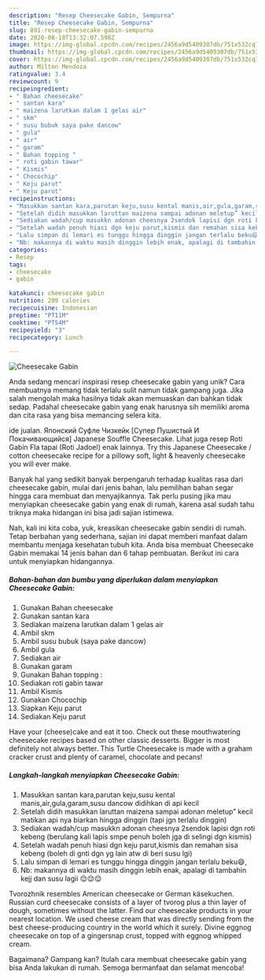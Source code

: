```yaml
---
description: "Resep Cheesecake Gabin, Sempurna"
title: "Resep Cheesecake Gabin, Sempurna"
slug: 891-resep-cheesecake-gabin-sempurna
date: 2020-08-18T13:32:07.598Z
image: https://img-global.cpcdn.com/recipes/2456a9d5409307db/751x532cq70/cheesecake-gabin-foto-resep-utama.jpg
thumbnail: https://img-global.cpcdn.com/recipes/2456a9d5409307db/751x532cq70/cheesecake-gabin-foto-resep-utama.jpg
cover: https://img-global.cpcdn.com/recipes/2456a9d5409307db/751x532cq70/cheesecake-gabin-foto-resep-utama.jpg
author: Milton Mendoza
ratingvalue: 3.4
reviewcount: 9
recipeingredient:
- " Bahan cheesecake"
- " santan kara"
- " maizena larutkan dalam 1 gelas air"
- " skm"
- " susu bubuk saya pake dancow"
- " gula"
- " air"
- " garam"
- " Bahan topping "
- " roti gabin tawar"
- " Kismis"
- " Chocochip"
- " Keju parut"
- " Keju parut"
recipeinstructions:
- "Masukkan santan kara,parutan keju,susu kental manis,air,gula,garam,susu dancow didihkan di api kecil"
- "Setelah didih masukkan laruttan maizena sampai adonan meletup” kecil matikan api nya biarkan hingga dinggin (tapi jgn terlalu dinggin)"
- "Sediakan wadah/cup masukkn adonan cheesnya 2sendok lapisi dgn roti kebeng (berulang kali lapis smpe penuh boleh jga di selingi dgn kismis)"
- "Setelah wadah penuh hiasi dgn keju parut,kismis dan remahan sisa kebeng (boleh di gnti dgn yg lain atw di beri susu lgi)"
- "Lalu simpan di lemari es tunggu hingga dinggin jangan terlalu beku😄,"
- "Nb: makannya di waktu masih dinggin lebih enak, apalagi di tambahin kejj dan susu lagii 😌😌😌"
categories:
- Resep
tags:
- cheesecake
- gabin

katakunci: cheesecake gabin 
nutrition: 209 calories
recipecuisine: Indonesian
preptime: "PT11M"
cooktime: "PT54M"
recipeyield: "3"
recipecategory: Lunch

---
```



![Cheesecake Gabin](https://img-global.cpcdn.com/recipes/2456a9d5409307db/751x532cq70/cheesecake-gabin-foto-resep-utama.jpg)

Anda sedang mencari inspirasi resep cheesecake gabin yang unik? Cara membuatnya memang tidak terlalu sulit namun tidak gampang juga. Jika salah mengolah maka hasilnya tidak akan memuaskan dan bahkan tidak sedap. Padahal cheesecake gabin yang enak harusnya sih memiliki aroma dan cita rasa yang bisa memancing selera kita.

ide jualan. Японский Суфле Чизкейк [Супер Пушистый И Покачивающийся] Japanese Souffle Cheesecake. Lihat juga resep Roti Gabin Fla tapai (Roti Jadoel) enak lainnya. Try this Japanese Cheesecake / cotton cheesecake recipe for a pillowy soft, light &amp; heavenly cheesecake you will ever make.

Banyak hal yang sedikit banyak berpengaruh terhadap kualitas rasa dari cheesecake gabin, mulai dari jenis bahan, lalu pemilihan bahan segar hingga cara membuat dan menyajikannya. Tak perlu pusing jika mau menyiapkan cheesecake gabin yang enak di rumah, karena asal sudah tahu triknya maka hidangan ini bisa jadi sajian istimewa.


Nah, kali ini kita coba, yuk, kreasikan cheesecake gabin sendiri di rumah. Tetap berbahan yang sederhana, sajian ini dapat memberi manfaat dalam membantu menjaga kesehatan tubuh kita. Anda bisa membuat Cheesecake Gabin memakai 14 jenis bahan dan 6 tahap pembuatan. Berikut ini cara untuk menyiapkan hidangannya.

<!--inarticleads1-->

##### Bahan-bahan dan bumbu yang diperlukan dalam menyiapkan Cheesecake Gabin:

1. Gunakan  Bahan cheesecake
1. Gunakan  santan kara
1. Sediakan  maizena larutkan dalam 1 gelas air
1. Ambil  skm
1. Ambil  susu bubuk (saya pake dancow)
1. Ambil  gula
1. Sediakan  air
1. Gunakan  garam
1. Gunakan  Bahan topping :
1. Sediakan  roti gabin tawar
1. Ambil  Kismis
1. Gunakan  Chocochip
1. Siapkan  Keju parut
1. Sediakan  Keju parut


Have your (cheese)cake and eat it too. Check out these mouthwatering cheesecake recipes based on other classic desserts. Bigger is most definitely not always better. This Turtle Cheesecake is made with a graham cracker crust and plenty of caramel, chocolate and pecans! 

<!--inarticleads2-->

##### Langkah-langkah menyiapkan Cheesecake Gabin:

1. Masukkan santan kara,parutan keju,susu kental manis,air,gula,garam,susu dancow didihkan di api kecil
1. Setelah didih masukkan laruttan maizena sampai adonan meletup” kecil matikan api nya biarkan hingga dinggin (tapi jgn terlalu dinggin)
1. Sediakan wadah/cup masukkn adonan cheesnya 2sendok lapisi dgn roti kebeng (berulang kali lapis smpe penuh boleh jga di selingi dgn kismis)
1. Setelah wadah penuh hiasi dgn keju parut,kismis dan remahan sisa kebeng (boleh di gnti dgn yg lain atw di beri susu lgi)
1. Lalu simpan di lemari es tunggu hingga dinggin jangan terlalu beku😄,
1. Nb: makannya di waktu masih dinggin lebih enak, apalagi di tambahin kejj dan susu lagii 😌😌😌


Tvorozhnik resembles American cheesecake or German käsekuchen. Russian curd cheesecake consists of a layer of tvorog plus a thin layer of dough, sometimes without the latter. Find our cheesecake products in your nearest location. We used cheese cream that was directly sending from the best cheese-producing country in the world which it surely. Divine eggnog cheesecake on top of a gingersnap crust, topped with eggnog whipped cream. 

Bagaimana? Gampang kan? Itulah cara membuat cheesecake gabin yang bisa Anda lakukan di rumah. Semoga bermanfaat dan selamat mencoba!
